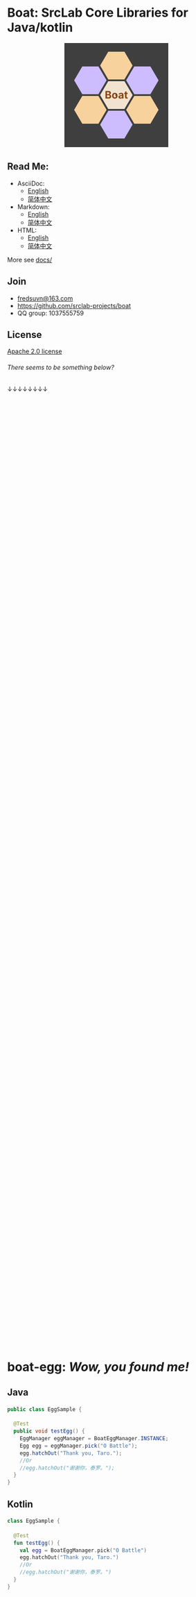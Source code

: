 # Boat: SrcLab Core Libraries for Java/kotlin

<p align="center">
<img src="logo.svg"/>
</p>

## Read Me:

- AsciiDoc:
  * [English](docs/README_en.adoc)
  * [简体中文](docs/README_zh.adoc)
- Markdown:
  * [English](docs/README_en.md)
  * [简体中文](docs/README_zh.md)
- HTML:
  * [English](docs/README_en.html)
  * [简体中文](docs/README_zh.html)

More see [docs/](docs/)

## Join

* fredsuvn@163.com
* https://github.com/srclab-projects/boat
* QQ group: 1037555759

## License

[Apache 2.0 license][license]

[license]: https://www.apache.org/licenses/LICENSE-2.0.html

###### _There seems to be something below?_

↓↓↓↓↓↓↓↓

<br/><br/><br/><br/><br/><br/><br/><br/><br/><br/><br/><br/><br/><br/><br/><br/>
<br/><br/><br/><br/><br/><br/><br/><br/><br/><br/><br/><br/><br/><br/><br/><br/>
<br/><br/><br/><br/><br/><br/><br/><br/><br/><br/><br/><br/><br/><br/><br/><br/>
<br/><br/><br/><br/><br/><br/><br/><br/><br/><br/><br/><br/><br/><br/><br/><br/>
<br/><br/><br/><br/><br/><br/><br/><br/><br/><br/><br/><br/><br/><br/><br/><br/>
<br/><br/><br/><br/><br/><br/><br/><br/><br/><br/><br/><br/><br/><br/><br/><br/>
<br/><br/><br/><br/><br/><br/><br/><br/><br/><br/><br/><br/><br/><br/><br/><br/>
<br/><br/><br/><br/><br/><br/><br/><br/><br/><br/><br/><br/><br/><br/><br/><br/>

# boat-egg: _*Wow, you found me!*_

## Java

```java
public class EggSample {

  @Test
  public void testEgg() {
    EggManager eggManager = BoatEggManager.INSTANCE;
    Egg egg = eggManager.pick("O Battle");
    egg.hatchOut("Thank you, Taro.");
    //Or
    //egg.hatchOut("谢谢你，泰罗。");
  }
}
```

## Kotlin

```kotlin
class EggSample {

  @Test
  fun testEgg() {
    val egg = BoatEggManager.pick("O Battle")
    egg.hatchOut("Thank you, Taro.")
    //Or
    //egg.hatchOut("谢谢你，泰罗。")
  }
}
```